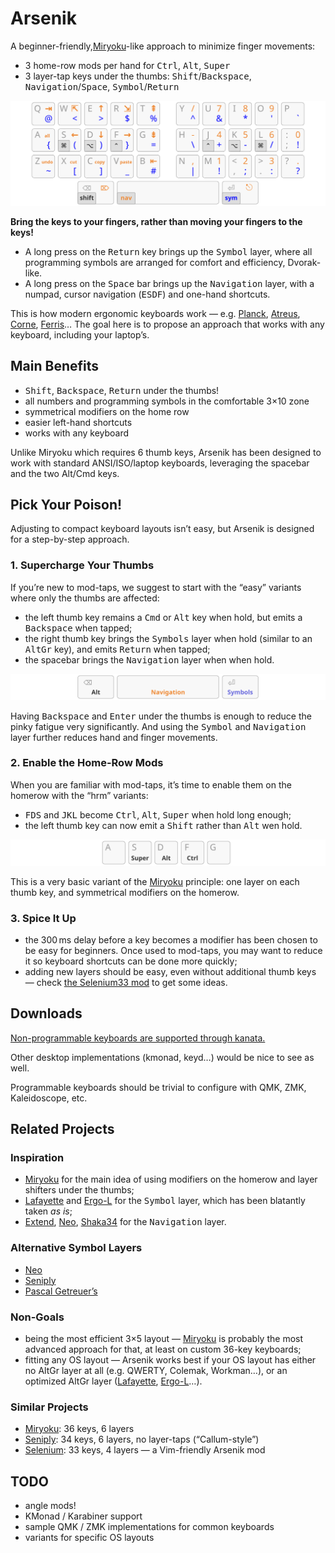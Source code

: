 Arsenik
================================================================================

A beginner-friendly,[Miryoku][1]-like approach to minimize finger movements:

- 3 home-row mods per hand for <kbd>Ctrl</kbd>, <kbd>Alt</kbd>, <kbd>Super</kbd>
- 3 layer-tap keys under the thumbs: <kbd>Shift</kbd>/<kbd>Backspace</kbd>,
<kbd>Navigation</kbd>/<kbd>Space</kbd>, <kbd>Symbol</kbd>/<kbd>Return</kbd>

![base, navigation and sym layers on a 33-key keyboard](img/all.svg)

**Bring the keys to your fingers, rather than moving your fingers to the keys!**

- A long press on the <kbd>Return</kbd> key brings up the <kbd>Symbol</kbd>
layer, where all programming symbols are arranged for comfort and efficiency,
Dvorak-like.
- A long press on the <kbd>Space</kbd> bar brings up the <kbd>Navigation</kbd>
layer, with a numpad, cursor navigation (<kbd>ESDF</kbd>) and one-hand shortcuts.

This is how modern ergonomic keyboards work — e.g. [Planck][47], [Atreus][44],
[Corne][42], [Ferris][34]… The goal here is to propose an approach that works
with any keyboard, including your laptop’s.

[47]: https://olkb.com/collections/planck
[44]: https://atreus.technomancy.us
[42]: https://github.com/foostan/crkbd
[34]: https://github.com/pierrechevalier83/ferris


Main Benefits
--------------------------------------------------------------------------------

- <kbd>Shift</kbd>, <kbd>Backspace</kbd>, <kbd>Return</kbd> under the thumbs!
- all numbers and programming symbols in the comfortable 3×10 zone
- symmetrical modifiers on the home row
- easier left-hand shortcuts
- works with any keyboard

Unlike Miryoku which requires 6 thumb keys, Arsenik has been designed to work
with standard ANSI/ISO/laptop keyboards, leveraging the spacebar and the two
Alt/Cmd keys.


Pick Your Poison!
--------------------------------------------------------------------------------

Adjusting to compact keyboard layouts isn’t easy, but Arsenik is designed for
a step-by-step approach.

### 1. Supercharge Your Thumbs

If you’re new to mod-taps, we suggest to start with the “easy” variants where
only the thumbs are affected:

- the left thumb key remains a <kbd>Cmd</kbd> or <kbd>Alt</kbd> key when hold,
but emits a <kbd>Backspace</kbd> when tapped;
- the right thumb key brings the <kbd>Symbols</kbd> layer when hold (similar to
an <kbd>AltGr</kbd> key), and emits <kbd>Return</kbd> when tapped;
- the spacebar brings the <kbd>Navigation</kbd> layer when when hold.

![alt, navigation and sym layers under the thumbs](img/base_easy.svg)

Having <kbd>Backspace</kbd> and <kbd>Enter</kbd> under the thumbs is enough to
reduce the pinky fatigue very significantly. And using the <kbd>Symbol</kbd>
and <kbd>Navigation</kbd> layer further reduces hand and finger movements.

### 2. Enable the Home-Row Mods

When you are familiar with mod-taps, it’s time to enable them on the homerow
with the “hrm” variants:

- <kbd>FDS</kbd> and <kbd>JKL</kbd> become <kbd>Ctrl</kbd>, <kbd>Alt</kbd>,
<kbd>Super</kbd> when hold long enough;
- the left thumb key can now emit a <kbd>Shift</kbd> rather than <kbd>Alt</kbd>
wen hold.

![homerow mods on SDF keys](img/base_hrm.svg)

This is a very basic variant of the [Miryoku][1] principle: one layer on each
thumb key, and symmetrical modifiers on the homerow.

### 3. Spice It Up

- the 300 ms delay before a key becomes a modifier has been chosen to be easy
for beginners. Once used to mod-taps, you may want to reduce it so keyboard
shortcuts can be done more quickly;
- adding new layers should be easy, even without additional thumb keys — check
[the Selenium33 mod][11] to get some ideas.


Downloads
--------------------------------------------------------------------------------

[Non-programmable keyboards are supported through kanata.](kanata)

Other desktop implementations (kmonad, keyd…) would be nice to see as well.

Programmable keyboards should be trivial to configure with QMK, ZMK,
Kaleidoscope, etc.


Related Projects
--------------------------------------------------------------------------------

### Inspiration

- [Miryoku][1] for the main idea of using modifiers on the homerow and layer
shifters under the thumbs;
- [Lafayette][2] and [Ergo-L][3] for the <kbd>Symbol</kbd> layer, which has been
blatantly taken *as is*;
- [Extend][4], [Neo][5], [Shaka34][6] for the <kbd>Navigation</kbd> layer.

### Alternative Symbol Layers

- [Neo][5]
- [Seniply][7]
- [Pascal Getreuer’s][8]

### Non-Goals

- being the most efficient 3×5 layout — [Miryoku][1] is probably the most
advanced approach for that, at least on custom 36-key keyboards;
- fitting any OS layout — Arsenik works best if your OS layout has either no
AltGr layer at all (e.g. QWERTY, Colemak, Workman…), or an optimized AltGr layer
([Lafayette][2], [Ergo-L][3]…).

### Similar Projects

- [Miryoku][1]: 36 keys, 6 layers
- [Seniply][7]: 34 keys, 6 layers, no layer-taps (“Callum-style”)
- [Selenium][11]: 33 keys, 4 layers — a Vim-friendly Arsenik mod

<!-- https://jasoncarloscox.com/writing/combo-mods/ -->

[1]: https://github.com/manna-harbour/miryoku
[2]: https://qwerty-lafayette.org/42
[3]: https://ergol.org
[4]: https://dreymar.colemak.org/layers-extend.html
[5]: https://neo-layout.org
[6]: https://github.com/lobre/shaka34
[7]: https://stevep99.github.io/seniply/
[8]: https://getreuer.info/posts/keyboards/symbol-layer/#my-symbol-layer
[11]: mods/selenium33


TODO
--------------------------------------------------------------------------------

- angle mods!
- KMonad / Karabiner support
- sample QMK / ZMK implementations for common keyboards
- variants for specific OS layouts
